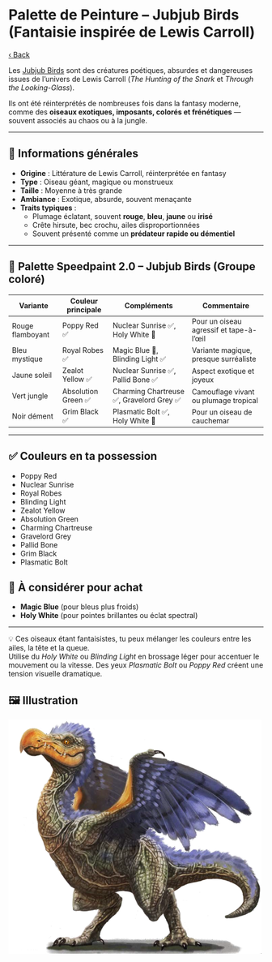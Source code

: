 # Palette de Peinture – Jubjub Birds (Fantaisie inspirée de Lewis Carroll)

[‹ Back](../index.md)

Les [Jubjub Birds](https://monstersdownthepath.tumblr.com/post/164070891223/theme-bestiary-jubjub-birds) sont des créatures poétiques, absurdes et dangereuses issues de l’univers de Lewis Carroll (_The Hunting of the Snark_ et _Through the Looking-Glass_).

Ils ont été réinterprétés de nombreuses fois dans la fantasy moderne, comme des **oiseaux exotiques, imposants, colorés et frénétiques** — souvent associés au chaos ou à la jungle.

---

## 🦜 Informations générales

- **Origine** : Littérature de Lewis Carroll, réinterprétée en fantasy
- **Type** : Oiseau géant, magique ou monstrueux
- **Taille** : Moyenne à très grande
- **Ambiance** : Exotique, absurde, souvent menaçante
- **Traits typiques** :
  - Plumage éclatant, souvent **rouge**, **bleu**, **jaune** ou **irisé**
  - Crête hirsute, bec crochu, ailes disproportionnées
  - Souvent présenté comme un **prédateur rapide ou démentiel**

---

## 🎨 Palette Speedpaint 2.0 – Jubjub Birds (Groupe coloré)

| Variante         | Couleur principale  | Compléments                               | Commentaire                             |
| ---------------- | ------------------- | ----------------------------------------- | --------------------------------------- |
| Rouge flamboyant | Poppy Red ✅        | Nuclear Sunrise ✅, Holy White 🛒         | Pour un oiseau agressif et tape-à-l’œil |
| Bleu mystique    | Royal Robes ✅      | Magic Blue 🛒, Blinding Light ✅          | Variante magique, presque surréaliste   |
| Jaune soleil     | Zealot Yellow ✅    | Nuclear Sunrise ✅, Pallid Bone ✅        | Aspect exotique et joyeux               |
| Vert jungle      | Absolution Green ✅ | Charming Chartreuse ✅, Gravelord Grey ✅ | Camouflage vivant ou plumage tropical   |
| Noir dément      | Grim Black ✅       | Plasmatic Bolt ✅, Holy White 🛒          | Pour un oiseau de cauchemar             |

---

## ✅ Couleurs en ta possession

- Poppy Red
- Nuclear Sunrise
- Royal Robes
- Blinding Light
- Zealot Yellow
- Absolution Green
- Charming Chartreuse
- Gravelord Grey
- Pallid Bone
- Grim Black
- Plasmatic Bolt

## 🛒 À considérer pour achat

- **Magic Blue** (pour bleus plus froids)
- **Holy White** (pour pointes brillantes ou éclat spectral)

---

💡 Ces oiseaux étant fantaisistes, tu peux mélanger les couleurs entre les ailes, la tête et la queue.  
Utilise du _Holy White_ ou _Blinding Light_ en brossage léger pour accentuer le mouvement ou la vitesse. Des yeux _Plasmatic Bolt_ ou _Poppy Red_ créent une tension visuelle dramatique.

## 🖼️ Illustration

![Illustration](jubjub-bird.png)
